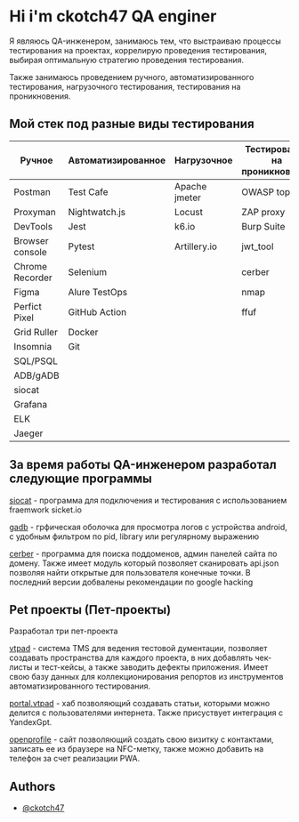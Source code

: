
# Hi i'm ckotch47 QA enginer

Я являюсь QA-инженером, занимаюсь тем, что выстраиваю процессы тестирования на проектах, коррелирую проведения тестирования, выбирая оптимальную стратегию проведения тестирования.

Также занимаюсь проведением ручного, автоматизированного тестирования, нагрузочного тестирования, тестирования на проникновения.



## Мой стек под разные виды тестирования


|Ручное|Автоматизированное|Нагрузочное|Тестирование на проникновение|
|-------------|-------------|-------------|-------------|
| Postman | Test Cafe  | Apache jmeter  | OWASP top 10 |
| Proxyman | Nightwatch.js  | Locust  | ZAP proxy |
| DevTools | Jest  | k6.io  | Burp Suite |
| Browser console | Pytest  | Artillery.io | jwt_tool |
| Chrome Recorder | Selenium  |  | cerber |
| Figma | Alure TestOps |   | nmap |
| Perfict Pixel | GitHub Action  |   | ffuf |
| Grid Ruller | Docker  |   |  |
| Insomnia | Git  |   |  |
| SQL/PSQL |   |   |  |
| ADB/gADB |   |   |  |
| siocat |   |   |  |
| Grafana |   |   |  |
| ELK |   |   |  |
| Jaeger |   |   |  |


## За время работы QA-инженером разработал следующие программы

[siocat](https://github.com/ckotch47/siocat) - программа для подключения и тестирования с использованием fraemwork sicket.io

[gadb](https://github.com/ckotch47/gui_for_adb) - грфическая оболочка для просмотра логов с устройства android, с удобным фильтром по pid, library или регулярному выражению

[cerber](https://github.com/ckotch47/cerber) - программа для поиска поддоменов, админ панелей сайта по домену. Также имеет модуль который позволяет сканировать api.json позволяя найти открытые для пользователя конечные точки. В последний версии добвалены рекомендации по google hacking





## Pet проекты (Пет-проекты)

Разработал три пет-проекта

[vtpad](https://app.vtpad.ru) - система TMS для ведения тестовой дументации, позволяет создавать пространства для каждого проекта, в них добавлять чек-листы и тест-кейсы, а также заводить дефекты приложения. Имеет свою базу данных для коллекционирования репортов из инструментов автоматизированного тестирования.

[portal.vtpad](https://portal.vtpad.ru/) - хаб позволяющий создавать статьи, которыми можно делится с пользователями интернета. Также присуствует интеграция с YandexGpt.

[openprofile](https://openprofile.vtpad.ru) - сайт позволяющий создать свою визитку с контактами, записать ее из браузере на NFC-метку, также можно добавить на телефон за счет реализации PWA.



## Authors

- [@ckotch47](https://github.com/ckotch47)

